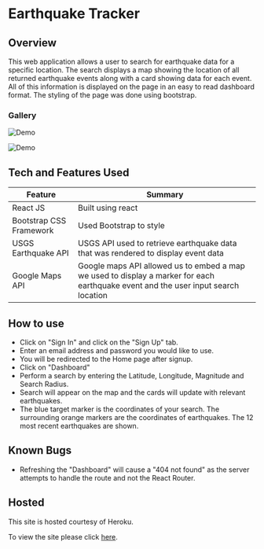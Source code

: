 # Earthquake Tracker

## Overview

This web application allows a user to search for earthquake data for a specific location. The search displays a map showing the location of all returned earthquake events along with a card showing data for each event. All of this information is displayed on the page in an easy to read dashboard format. The styling of the page was done using bootstrap.

### Gallery

![Demo](client/public/assets/images/searchEarthquakes.gif "Earthquake Search")

![Demo](client/public/assets/images/responsive.gif "Earthquake Search")

## Tech and Features Used


| Feature       | Summary                                                                                                  | 
| ------------- | -------------------------------------------------------------------------------------------------------- |
| React JS | Built using react
| Bootstrap CSS Framework | Used Bootstrap to style                               |
| USGS Earthquake API | USGS API used to retrieve earthquake data that was rendered to display event data |
|Google Maps API| Google maps API allowed us to embed a map we used to display a marker for each earthquake event and the user input search location |


## How to use
* Click on "Sign In" and click on the "Sign Up" tab. 
* Enter an email address and password you would like to use. 
* You will be redirected to the Home page after signup. 
* Click on "Dashboard"
* Perform a search by entering the Latitude, Longitude, Magnitude and Search Radius. 
* Search will appear on the map and the cards will update with relevant earthquakes. 
* The blue target marker is the coordinates of your search. The surrounding orange markers are the coordinates of earthquakes. The 12 most recent earthquakes are shown. 

## Known Bugs
* Refreshing the "Dashboard" will cause a "404 not found" as the server attempts to handle the route and not the React Router.

## Hosted

This site is hosted courtesy of Heroku.

To view the site please click [here](https://epicenter-earthquake-tracker.herokuapp.com/).

